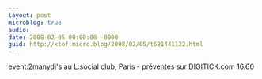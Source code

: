 ```yaml
---
layout: post
microblog: true
audio: 
date: 2008-02-05 00:00:00 -0000
guid: http://xtof.micro.blog/2008/02/05/t681441122.html
---
```

event:2manydj's au L:social club, Paris - préventes sur DIGITICK.com 16.60
